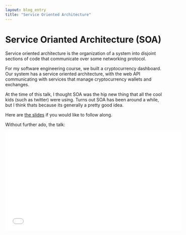 ```yaml
---
layout: blog_entry
title: "Service Oriented Architecture"
---
```


# Service Orianted Architecture (SOA)

Service oriented architecture is the organization of a system into disjoint
sections of code that communicate over some networking protocol.

For my software engineering course, we built a cryptocurrency dashboard.
Our system has a service oriented architecture, with the web API communicating
with services that manage cryptocurrency wallets and exchanges.

At the time of this talk, I thought SOA was the hip new thing that all the cool
kids (such as twitter) were using. Turns out SOA has been around a while, but
I think thats because its generally a pretty good idea.

Here are [the slides](slides) if you would like to follow along.

Without further ado, the talk:


<iframe width="560" height="315" src="//www.youtube.com/embed/tHkxsu_w9ho"
frameborder="0" allowfullscreen></iframe>

[slides]: https://docs.google.com/presentation/d/1dRzgdvFk4D_iOuHRqMcOlz0QWOFavbHp_-M2cQ9mNYM/pub?start=false&loop=false&delayms=3000#slide=id.g27269182c_1150
